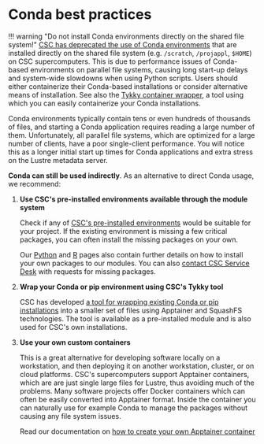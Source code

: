 # Conda best practices

!!! warning "Do not install Conda environments directly on the shared file system!"
    [CSC has deprecated the use of Conda environments](../../computing/usage-policy.md)
    that are installed directly on the shared file system (e.g. `/scratch`, `/projappl`,
    `$HOME`) on CSC supercomputers. This is due to performance issues of Conda-based
    environments on parallel file systems, causing long start-up delays and system-wide
    slowdowns when using Python scripts. Users should either containerize their
    Conda-based installations or consider alternative means of installation. See
    also the [Tykky container wrapper](../../computing/containers/tykky.md), a tool
    using which you can easily containerize your Conda installations.

Conda environments typically contain tens or even hundreds of thousands of
files, and starting a Conda application requires reading a large number of them.
Unfortunately, all parallel file systems, which are optimized for a large number of
clients, have a poor single-client performance. You will notice this as a longer
initial start up times for Conda applications and extra stress on the Lustre
metadata server.

**Conda can still be used indirectly**. As an alternative to direct Conda usage,
we recommend:

1. **Use CSC's pre-installed environments available through the module system**

    Check if any of [CSC's pre-installed environments](../apps/index.md) would
    be suitable for your project. If the existing environment is missing a few
    critical packages, you can often install the missing packages on your own.

    Our [Python](../apps/python.md#installing-python-packages-to-existing-modules)
    and [R](../apps/r-env.md#r-package-installations) pages also contain further
    details on how to install your own packages to our modules. You can also
    [contact CSC Service Desk](contact.md) with requests for missing packages.

2. **Wrap your Conda or pip environment using CSC's Tykky tool**

    CSC has developed [a tool for wrapping existing Conda or pip
    installations](../computing/containers/tykky.md) into a smaller set
    of files using Apptainer and SquashFS technologies. The tool is available
    as a pre-installed module and is also used for CSC's own installations.

3. **Use your own custom containers**

    This is a great alternative for developing software locally on a workstation,
    and then deploying it on another workstation, cluster, or on cloud platforms.
    CSC's supercomputers support Apptainer containers, which are are just single
    large files for Lustre, thus avoiding much of the problems. Many software
    projects offer Docker containers which can often be easily converted into
    Apptainer format. Inside the container you can naturally use for example
    Conda to manage the packages without causing any file system issues.

    Read our documentation on [how to create your own Apptainer
    container](../computing/containers/creating.md)
